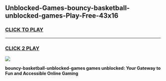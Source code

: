 
## Unblocked-Games-bouncy-basketball-unblocked-games-Play-Free-43x16
<h3>
<a href="https://premium76.site?title=bouncy-basketball-unblocked-games&ref=15A">CLICK TO PLAY</a></h3>
<hr>

<h3>
<a href="https://premium76.site?title=bouncy-basketball-unblocked-games&ref=15A">CLICK 2 PLAY</a>
  
</h3>

<a href="https://premium76.site?title=bouncy-basketball-unblocked-games&ref=15A"><img src="https://clearcache.store/games.png"></a>


**bouncy-basketball-unblocked-games games unblocked: Your Gateway to Fun and Accessible Online Gaming**
